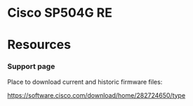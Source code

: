 # Cisco SP504G RE

# Resources

### Support page

Place to download current and historic firmware files:

https://software.cisco.com/download/home/282724650/type
